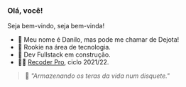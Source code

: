 ### Olá, você!

Seja bem-vindo, seja bem-vinda!

- 🤝 Meu nome é Danilo, mas pode me chamar de Dejota!
- 👶 Rookie na área de tecnologia.
- 🧱 Dev Fullstack em construção.
- 👨‍💻 [Recoder Pro](https://www.recodepro.org.br/), ciclo 2021/22.


> 💾 _"Armazenando os teras da vida num disquete."_
